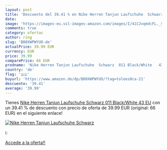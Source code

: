 ```yaml
---
layout: post
title: 'Descuento del 39.41 % en Nike Herren Tanjun Laufschuhe  Schwarz  '
date: 
image: 'https://images-eu.ssl-images-amazon.com/images/I/41CJvqmdcFL._SL200_.jpg'
comments: true
category: ofertas
author: ring
slug: 'B00XWPWYUO-de'
actualPrice: 39.99 EUR
currency: EUR
price: 39.99
comparePrice: 66 EUR
prodname: 'Nike Herren Tanjun Laufschuhe  Schwarz  011 Black/White   43 EU'
country: 'de'
flag: '🇩🇪'
buyurl: 'https://www.amazon.de/dp/B00XWPWYUO/?tag=tolees0ca-21'
descuento: '39.41'
average: '39.99'
---
```


Tienes [Nike Herren Tanjun Laufschuhe  Schwarz  011 Black/White   43 EU](https://www.amazon.de/dp/B00XWPWYUO/?tag=tolees0ca-21) con un 39.41 % de descuento con precio de oferta de 39.99 EUR (original: 66 EUR) en el siguiente enlace!

[![Nike Herren Tanjun Laufschuhe  Schwarz  ](https://images-eu.ssl-images-amazon.com/images/I/41CJvqmdcFL._SL200_.jpg)](https://www.amazon.de/dp/B00XWPWYUO/?tag=tolees0ca-21)

ℹ️:


[Accede a la oferta!!](https://www.amazon.de/dp/B00XWPWYUO/?tag=tolees0ca-21)
